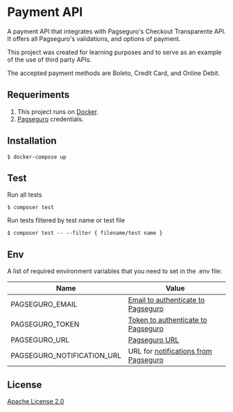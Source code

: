
# Payment API
A payment API that integrates with Pagseguro's Checkout Transparente API. It offers all Pagseguro's validations, and options of payment.

This project was created for learning purposes and to serve as an example of the use of third party APIs.

The accepted payment methods are Boleto, Credit Card, and Online Debit.

## Requeriments

1. This project runs on [Docker](https://docs.docker.com/).
2. [Pagseguro](https://dev.pagseguro.uol.com.br/reference/checkout-transparente#autenticacao) credentials.

## Installation

    $ docker-compose up
    
## Test

Run all tests

    $ composer test

Run tests filtered by test name or test file

    $ composer test -- --filter { filename/test name }
    
## Env

A list of required environment variables that you need to set in the .env file:

| Name | Value |
|--|--|
| PAGSEGURO_EMAIL| [Email to authenticate to Pagseguro](https://dev.pagseguro.uol.com.br/reference/checkout-transparente#autenticacao) |
| PAGSEGURO_TOKEN | [Token to authenticate to Pagseguro](https://dev.pagseguro.uol.com.br/reference/checkout-transparente#autenticacao) |
| PAGSEGURO_URL | [Pagseguro URL](https://dev.pagseguro.uol.com.br/reference/checkout-transparente#transparente-ambientes-disponiveis)|
| PAGSEGURO_NOTIFICATION_URL | URL for [notifications from Pagseguro](https://m.pagseguro.uol.com.br/v2/guia-de-integracao/api-de-notificacoes.html?_rnt=dd#!rmcl) |

## License

[Apache License 2.0](https://github.com/iammateus/payment-api/blob/master/LICENSE)
